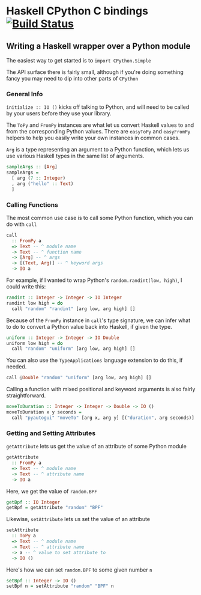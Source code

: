 # Haskell CPython C bindings [![Build Status](https://travis-ci.org/zsedem/haskell-cpython.svg?branch=main)](https://travis-ci.org/zsedem/haskell-cpython)

## Writing a Haskell wrapper over a Python module

The easiest way to get started is to `import CPython.Simple`

The API surface there is fairly small, although if you're doing something fancy you may need to dip into other parts of `CPython`

### General Info

`initialize :: IO ()` kicks off talking to Python, and will need to be called by your users before they use your library.

The `ToPy` and `FromPy` instances are what let us convert Haskell values to and from the corresponding Python values. There are `easyToPy` and `easyFromPy` helpers to help you easily write your own instances in common cases.

`Arg` is a type representing an argument to a Python function, which lets us use various Haskell types in the same list of arguments.

```haskell
sampleArgs :: [Arg]
sampleArgs =
  [ arg (7 :: Integer)
  , arg ("hello" :: Text)
  ]
```

### Calling Functions

The most common use case is to call some Python function, which you can do with `call`

```haskell
call
  :: FromPy a
  => Text -- ^ module name
  -> Text -- ^ function name
  -> [Arg] -- ^ args
  -> [(Text, Arg)] -- ^ keyword args
  -> IO a
```

For example, if I wanted to wrap Python's `random.randint(low, high)`, I could write this:

```haskell
randint :: Integer -> Integer -> IO Integer
randint low high = do
  call "random" "randint" [arg low, arg high] []
```

Because of the `FromPy` instance in `call`'s type signature, we can infer what to do to convert a Python value back into Haskell, if given the type.

```haskell
uniform :: Integer -> Integer -> IO Double
uniform low high = do
  call "random" "uniform" [arg low, arg high] []
```

You can also use the `TypeApplications` language extension to do this, if needed.

```haskell
call @Double "random" "uniform" [arg low, arg high] []
```

Calling a function with mixed positional and keyword arguments is also fairly straightforward.

```haskell
moveToDuration :: Integer -> Integer -> Double -> IO ()
moveToDuration x y seconds =
  call "pyautogui" "moveTo" [arg x, arg y] [("duration", arg seconds)]
```

### Getting and Setting Attributes

`getAttribute` lets us get the value of an attribute of some Python module

```haskell
getAttribute
  :: FromPy a
  => Text -- ^ module name
  -> Text -- ^ attribute name
  -> IO a
```

Here, we get the value of `random.BPF`

```haskell
getBpf :: IO Integer
getBpf = getAttribute "random" "BPF"
```

Likewise, `setAttribute` lets us set the value of an attribute

```haskell
setAttribute
  :: ToPy a
  => Text -- ^ module name
  -> Text -- ^ attribute name
  -> a -- ^ value to set attribute to
  -> IO ()
```

Here's how we can set `random.BPF` to some given number `n`

```haskell
setBpf :: Integer -> IO ()
setBpf n = setAttribute "random" "BPF" n
```